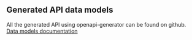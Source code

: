 ## Generated API data models

All the generated API using openapi-generator can be found on github.<br>
[Data models documentation](https://github.com/Rainbow-CPaaS/Rainbow-S2S-StarterKit-NodeJS/tree/master/modules/sdkkernel/rest/client/s2s#documentation-for-models)
